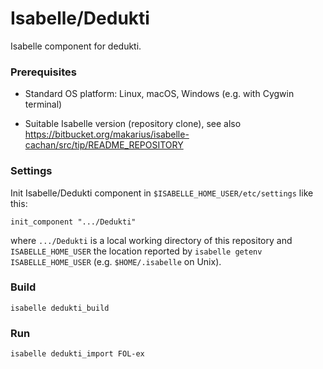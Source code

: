 # Isabelle/Dedukti

Isabelle component for dedukti.


### Prerequisites

  * Standard OS platform: Linux, macOS, Windows (e.g. with Cygwin terminal)

  * Suitable Isabelle version (repository clone), see also https://bitbucket.org/makarius/isabelle-cachan/src/tip/README_REPOSITORY


### Settings

Init Isabelle/Dedukti component in `$ISABELLE_HOME_USER/etc/settings` like this:
```
init_component ".../Dedukti"
```

where `.../Dedukti` is a local working directory of this repository and `ISABELLE_HOME_USER` the location reported by `isabelle getenv ISABELLE_HOME_USER` (e.g. `$HOME/.isabelle` on Unix).


### Build

```
isabelle dedukti_build
```


### Run

```
isabelle dedukti_import FOL-ex
```
